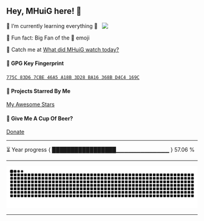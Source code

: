 <!--

Thank you if you like this profile README!

BUT, please DO NOT copy this and create your profile based on it.

You can use it as a reference, and copy a part of it, but DO NOT copy
all of this and create your profile based on it.

It is very common that you forget to change some information and leave
mine in your profile. 🤣🤣🤣

What's more, you can find other awesome profile READMEs at
https://github.com/abhisheknaiidu/awesome-github-profile-readme. There
could be a profile README that fits you better than this one.

Wish you a good-looking profile README!

                                   —— MHuiG (https://github.com/MHuiG)

-->

## Hey, MHuiG here! :wave:

<img align="right" width="50%" src="https://github-readme-stats-one-bice.vercel.app/api?username=mhuig&show_icons=true&include_all_commits=true&include_all_commits=true&role=OWNER,ORGANIZATION_MEMBER&title_color=fff&icon_color=79ff97&text_color=9f9f9f&bg_color=151515">

🌱 I’m currently learning everything 🤣

🤣 Fun fact: Big Fan of the 🤣 emoji

🤗 Catch me at [What did MHuiG watch today?](https://t.me/+NtiT16IvYbA4MDA1)

#### :key: GPG Key Fingerprint

[`775C 83D6 7CBE 46A5 A18B 3D28 BA16 368B D4C4 169C`](https://keybase.io/mhuig/pgp_keys.asc)

#### :star2: Projects Starred By Me

[My Awesome Stars](AWESOME-STARS.md)

#### 🍻 Give Me A Cup Of Beer?

[Donate](Donate.md)

---

<!--START_SECTION:progressBar-->
⏳ Year progress { █████████████████▁▁▁▁▁▁▁▁▁▁▁▁▁ } 57.06 %

<!--END_SECTION:progressBar-->

---

![github contribution grid snake animation](https://raw.githubusercontent.com/MHuiG/MHuiG/output/github-contribution-grid-snake.svg)

---
